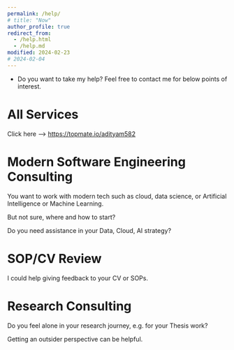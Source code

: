 ```yaml
---
permalink: /help/
# title: "Now"
author_profile: true
redirect_from: 
  - /help.html
  - /help.md
modified: 2024-02-23
# 2024-02-04
---
```

<!-- About Aditya -->

* Do you want to take my help? Feel free to contact me for below points of interest.

# All Services 

Click here --> https://topmate.io/adityam582


# Modern Software Engineering Consulting

You want to work with modern tech such as cloud, data science, or Artificial Intelligence or Machine Learning.

But not sure, where and how to start?

Do you need assistance in your Data, Cloud, AI strategy?


# SOP/CV Review

I could help giving feedback to your CV or SOPs.

# Research Consulting

Do you feel alone in your research journey, e.g. for your Thesis work? 

Getting an outsider perspective can be helpful.